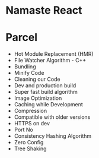# Namaste React

# Parcel

-   Hot Module Replacement (HMR)
-   File Watcher Algorithm - C++
-   Bundling
-   Minify Code
-   Cleaning our Code
-   Dev and production build
-   Super fast build algorithm
-   Image Optimization
-   Caching while Development
-   Compression
-   Compatible with older versions
-   HTTPS on dev
-   Port No
-   Consistency Hashing Algorithm
-   Zero Config
-   Tree Shaking
